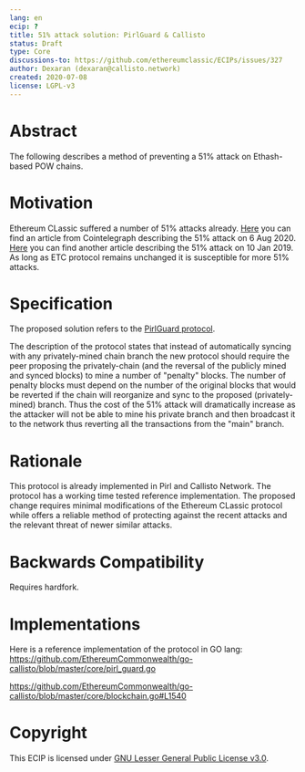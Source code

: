 ```yaml
---
lang: en
ecip: ?
title: 51% attack solution: PirlGuard & Callisto
status: Draft
type: Core
discussions-to: https://github.com/ethereumclassic/ECIPs/issues/327
author: Dexaran (dexaran@callisto.network)
created: 2020-07-08
license: LGPL-v3
---
```


# Abstract

The following describes a method of preventing a 51% attack on Ethash-based POW chains.

# Motivation

Ethereum CLassic suffered a number of 51% attacks already. [Here](https://cointelegraph.com/news/is-etc-102-screwed-after-second-51-attack) you can find an article from Cointelegraph describing the 51% attack on 6 Aug 2020. [Here](https://cointelegraph.com/news/ethereum-classic-51-attack-the-reality-of-proof-of-work) you can find another article describing the 51% attack on 10 Jan 2019. As long as ETC protocol remains unchanged it is susceptible for more 51% attacks.

# Specification

The proposed solution refers to the [PirlGuard protocol](https://pirl.io/en/pirlguard-innovative-solution-against-51-attacks/). 

The description of the protocol states that instead of automatically syncing with any privately-mined chain branch the new protocol should require the peer proposing the privately-chain (and the reversal of the publicly mined and synced blocks) to mine  a number of "penalty" blocks. The number of penalty blocks must depend on the number of the original blocks that would be reverted if the chain will reorganize and sync to the proposed (privately-mined) branch. Thus the cost of the 51% attack will dramatically increase as the attacker will not be able to mine his private branch and then broadcast it to the network thus reverting all the transactions from the "main" branch.

# Rationale

This protocol is already implemented in Pirl and Callisto Network. The protocol has a working time tested reference implementation. The proposed change requires minimal modifications of the Ethereum CLassic protocol while offers a reliable method of protecting against the recent attacks and the relevant threat of newer similar attacks.

# Backwards Compatibility

Requires hardfork.

# Implementations

Here is a reference implementation of the protocol in GO lang: https://github.com/EthereumCommonwealth/go-callisto/blob/master/core/pirl_guard.go

https://github.com/EthereumCommonwealth/go-callisto/blob/master/core/blockchain.go#L1540

# Copyright

This ECIP is licensed under [GNU Lesser General Public License v3.0](https://www.gnu.org/licenses/lgpl-3.0.en.html).
